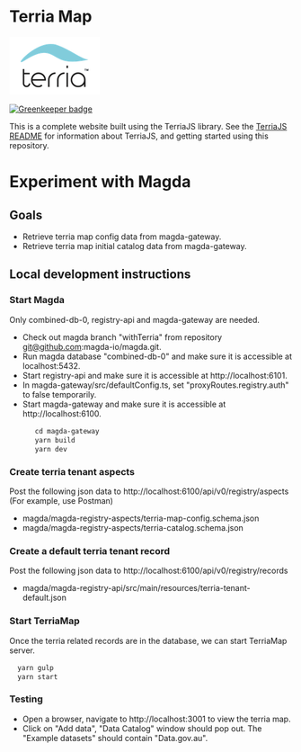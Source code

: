 Terria Map
==========

![Terria logo](terria-logo.png "Terria logo")

[![Greenkeeper badge](https://badges.greenkeeper.io/TerriaJS/TerriaMap.svg)](https://greenkeeper.io/)

This is a complete website built using the TerriaJS library. See the [TerriaJS README](https://github.com/TerriaJS/TerriaJS) for information about TerriaJS, and getting started using this repository.

# Experiment with Magda
## Goals
* Retrieve terria map config data from magda-gateway.
* Retrieve terria map initial catalog data from magda-gateway.

## Local development instructions
### Start Magda
Only combined-db-0, registry-api and magda-gateway are needed.
* Check out magda branch "withTerria" from repository git@github.com:magda-io/magda.git.
* Run magda database "combined-db-0" and make sure it is accessible at localhost:5432.
* Start registry-api and make sure it is accessible at http://localhost:6101.
* In magda-gateway/src/defaultConfig.ts, set "proxyRoutes.registry.auth" to false temporarily. 
* Start magda-gateway and make sure it is accessible at http://localhost:6100.
  ```
     cd magda-gateway
     yarn build
     yarn dev
  ```
### Create terria tenant aspects
Post the following json data to http://localhost:6100/api/v0/registry/aspects (For example, use Postman)
* magda/magda-registry-aspects/terria-map-config.schema.json
* magda/magda-registry-aspects/terria-catalog.schema.json

### Create a default terria tenant record
Post the following json data to http://localhost:6100/api/v0/registry/records
* magda/magda-registry-api/src/main/resources/terria-tenant-default.json

### Start TerriaMap
Once the terria related records are in the database, we can start TerriaMap server.
  ```
    yarn gulp
    yarn start
  ```
### Testing
* Open a browser, navigate to http://localhost:3001 to view the terria map.
* Click on "Add data", "Data Catalog" window should pop out. The "Example datasets" should contain "Data.gov.au".